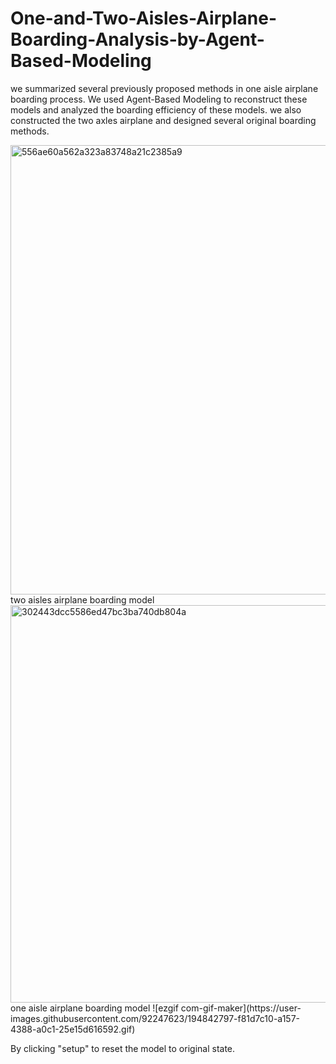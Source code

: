 # One-and-Two-Aisles-Airplane-Boarding-Analysis-by-Agent-Based-Modeling
 we summarized  several previously proposed methods in one aisle airplane boarding process. We used  Agent-Based Modeling to reconstruct these models and analyzed the boarding  efficiency of these models. we also constructed the two axles  airplane and designed several original boarding methods.

<img width="719" alt="556ae60a562a323a83748a21c2385a9" src="https://user-images.githubusercontent.com/115446996/194824727-922a8e55-855c-46f9-a6ff-53b38a8675a1.png">
two aisles airplane boarding model
<img width="636" alt="302443dcc5586ed47bc3ba740db804a" src="https://user-images.githubusercontent.com/115446996/194825261-bd9700a0-b552-4ab8-80f3-fadf6f52d972.png">
one aisle airplane boarding model
![ezgif com-gif-maker](https://user-images.githubusercontent.com/92247623/194842797-f81d7c10-a157-4388-a0c1-25e15d616592.gif)

By clicking "setup" to reset the model to original state. 
